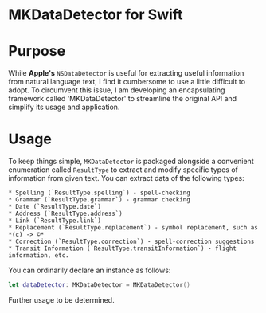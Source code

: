 # **MKDataDetector for Swift**

# Purpose

While **Apple's** `NSDataDetector` is useful for extracting useful information from natural language text, I find it cumbersome to use a little difficult to adopt. To circumvent this issue, I am developing an encapsulating framework called 'MKDataDetector' to streamline the original API and simplify its usage and application.

# Usage

To keep things simple, `MKDataDetector` is packaged alongside a convenient enumeration called `ResultType` to extract and modify specific types of information from given text. You can extract data of the following types:

    * Spelling (`ResultType.spelling`) - spell-checking
    * Grammar (`ResultType.grammar`) - grammar checking
    * Date (`ResultType.date`)
    * Address (`ResultType.address`)
    * Link (`ResultType.link`)
    * Replacement (`ResultType.replacement`) - symbol replacement, such as *(c) -> ©*
    * Correction (`ResultType.correction`) - spell-correction suggestions
    * Transit Information (`ResultType.transitInformation`) - flight information, etc.

You can ordinarily declare an instance as follows:
```swift
let dataDetector: MKDataDetector = MKDataDetector()
```

Further usage to be determined.
